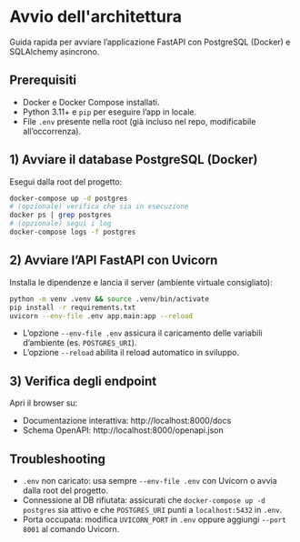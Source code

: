 # Avvio dell'architettura

Guida rapida per avviare l’applicazione FastAPI con PostgreSQL (Docker) e SQLAlchemy asincrono.

## Prerequisiti
- Docker e Docker Compose installati.
- Python 3.11+ e `pip` per eseguire l’app in locale.
- File `.env` presente nella root (già incluso nel repo, modificabile all’occorrenza).

## 1) Avviare il database PostgreSQL (Docker)
Esegui dalla root del progetto:

```bash
docker-compose up -d postgres
# (opzionale) verifica che sia in esecuzione
docker ps | grep postgres
# (opzionale) segui i log
docker-compose logs -f postgres
```

## 2) Avviare l’API FastAPI con Uvicorn
Installa le dipendenze e lancia il server (ambiente virtuale consigliato):

```bash
python -m venv .venv && source .venv/bin/activate
pip install -r requirements.txt
uvicorn --env-file .env app.main:app --reload
```

- L’opzione `--env-file .env` assicura il caricamento delle variabili d’ambiente (es. `POSTGRES_URI`).
- L’opzione `--reload` abilita il reload automatico in sviluppo.

## 3) Verifica degli endpoint
Apri il browser su:

- Documentazione interattiva: http://localhost:8000/docs
- Schema OpenAPI: http://localhost:8000/openapi.json

## Troubleshooting
- `.env` non caricato: usa sempre `--env-file .env` con Uvicorn o avvia dalla root del progetto.
- Connessione al DB rifiutata: assicurati che `docker-compose up -d postgres` sia attivo e che `POSTGRES_URI` punti a `localhost:5432` in `.env`.
- Porta occupata: modifica `UVICORN_PORT` in `.env` oppure aggiungi `--port 8001` al comando Uvicorn.
